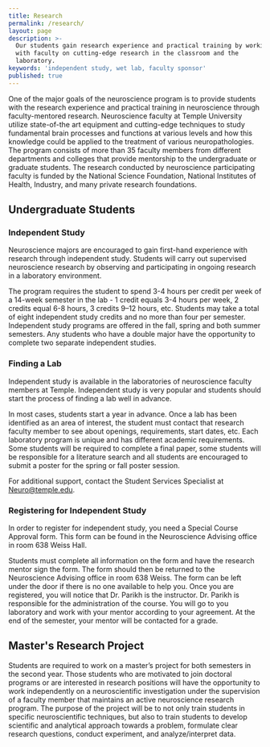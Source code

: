 ```yaml
---
title: Research
permalink: /research/
layout: page
description: >-
  Our students gain research experience and practical training by working
  with faculty on cutting-edge research in the classroom and the
  laboratory. 
keywords: 'independent study, wet lab, faculty sponsor'
published: true
---
```

One of the major goals of the neuroscience program is to provide students with the research experience and practical training in neuroscience through faculty-mentored research. Neuroscience faculty at Temple University utilize state-of-the art equipment and cutting-edge techniques to study fundamental brain processes and functions at various levels and how this knowledge could be applied to the treatment of various neuropathologies. The program consists of more than 35 faculty members from different departments and colleges that provide mentorship to the undergraduate or graduate students. The research conducted by neuroscience participating faculty is funded by the National Science Foundation, National Institutes of Health, Industry, and many private research foundations.

## Undergraduate Students

### Independent Study

Neuroscience majors are encouraged to gain first-hand experience with research through independent study. Students will carry out supervised neuroscience research by observing and participating in ongoing research in a laboratory environment.

The program requires the student to spend 3-4 hours per credit per week of a 14-week semester in the lab - 1 credit equals 3-4 hours per week, 2 credits equal 6-8 hours, 3 credits 9–12 hours, etc. Students may take a total of eight independent study credits and no more than four per semester. Independent study programs are offered in the fall, spring and both summer semesters. Any students who have a double major have the opportunity to complete two separate independent studies.

### Finding a Lab

Independent study is available in the laboratories of neuroscience faculty members at Temple. Independent study is very popular and students should start the process of finding a lab well in advance.

In most cases, students start a year in advance. Once a lab has been identified as an area of interest, the student must contact that research faculty member to see about openings, requirements, start dates, etc. Each laboratory program is unique and has different academic requirements. Some students will be required to complete a final paper, some students will be responsible for a literature search and all students are encouraged to submit a poster for the spring or fall poster session.

For additional support, contact the Student Services Specialist at [Neuro@temple.edu](mailto:Neuro@temple.edu).

### Registering for Independent Study

In order to register for independent study, you need a Special Course Approval form. This form can be found in the Neuroscience Advising office in room 638 Weiss Hall.

Students must complete all information on the form and have the research mentor sign the form. The form should then be returned to the Neuroscience Advising office in room 638 Weiss. The form can be left under the door if there is no one available to help you. Once you are registered, you will notice that Dr. Parikh is the instructor. Dr. Parikh is responsible for the administration of the course. You will go to you laboratory and work with your mentor according to your agreement. At the end of the semester, your mentor will be contacted for a grade.

## Master's Research Project

Students are required to work on a master’s project for both semesters in the second year. Those students who are motivated to join doctoral programs or are interested in research positions will have the opportunity to work independently on a neuroscientific investigation under the supervision of a faculty member that maintains an active neuroscience research program. The purpose of the project will be to not only train students in specific neuroscientific techniques, but also to train students to develop scientific and analytical approach towards a problem, formulate clear research questions, conduct experiment, and analyze/interpret data.
